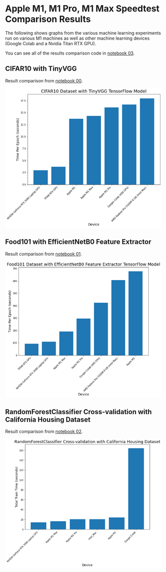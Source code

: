 # Apple M1, M1 Pro, M1 Max Speedtest Comparison Results

The following shows graphs from the various machine learning experiments run on various M1 machines as well as other machine learning devices (Google Colab and a Nvidia Titan RTX GPU).

You can see all of the results comparison code in [notebook 03](https://github.com/mrdbourke/m1-machine-learning-test/blob/main/03_results_comparison.ipynb).

## CIFAR10 with TinyVGG

Result comparison from [notebook 00](https://github.com/mrdbourke/m1-machine-learning-test/blob/main/00_cifar10_tinyvgg_benchmark.ipynb). 

![results-cifar10-with-tinyvgg](https://github.com/kartikra/m1-machine-learning-test/blob/3080-laptop-test/images/results-cifar10-with-tinyvgg.jpg)

## Food101 with EfficientNetB0 Feature Extractor

Result comparison from [notebook 01](https://github.com/mrdbourke/m1-machine-learning-test/blob/main/01_food101_effnet_benchmark.ipynb). 

![results-food101-with-effnetb0-feature-extractor](https://github.com/kartikra/m1-machine-learning-test/blob/3080-laptop-test/images/results-food101-with-effnetb0-feature-extractor.jpg)

## RandomForestClassifier Cross-validation with California Housing Dataset

Result comparison from [notebook 02](https://github.com/mrdbourke/m1-machine-learning-test/blob/main/02_random_forest_benchmark.ipynb). 

![results-random-forest-classifier-with-cross-validation](https://github.com/kartikra/m1-machine-learning-test/blob/3080-laptop-test/images/results-random-forest-classifier-with-cross-validation.jpg)
